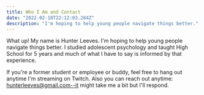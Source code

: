 ```yaml
---
title: Who I Am and Contact
date: "2022-02-18T22:12:03.284Z"
description: "I'm hoping to help young people navigate things better."
---
```


What up! My name is Hunter Leeves. I'm hoping to help young people navigate things better. I studied adolescent psychology and taught High School for 5 years and much of what I have to say is informed by that experience.

If you're a former student or employee or buddy, feel free to hang out anytime I'm streaming on Twitch. Also you can reach out anytime: hunterleeves@gmail.com--it might take me a bit but I'll respond.
